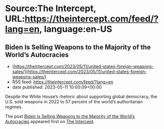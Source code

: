 # Source:The Intercept, URL:https://theintercept.com/feed/?lang=en, language:en-US

## Biden Is Selling Weapons to the Majority of the World’s Autocracies
 - [https://theintercept.com/2023/05/11/united-states-foreign-weapons-sales/](https://theintercept.com/2023/05/11/united-states-foreign-weapons-sales/)
 - RSS feed: https://theintercept.com/feed/?lang=en
 - date published: 2023-05-11 10:00:09+00:00

<p>Despite the White House’s rhetoric about supporting global democracy, the U.S. sold weapons in 2022 to 57 percent of the world’s authoritarian regimes.</p>
<p>The post <a href="https://theintercept.com/2023/05/11/united-states-foreign-weapons-sales/" rel="nofollow">Biden Is Selling Weapons to the Majority of the World’s Autocracies</a> appeared first on <a href="https://theintercept.com" rel="nofollow">The Intercept</a>.</p>

